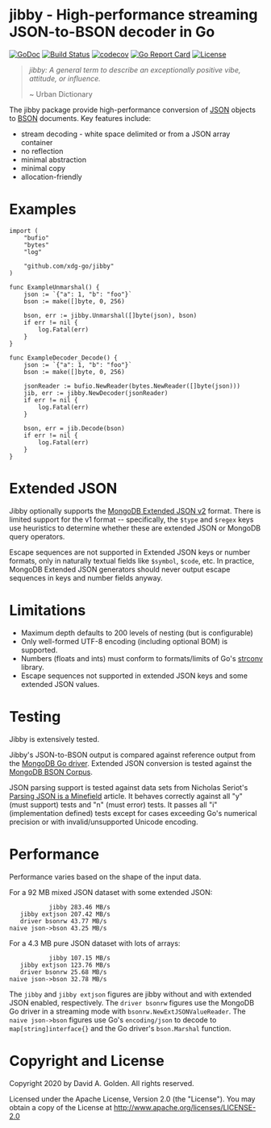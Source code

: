 # jibby - High-performance streaming JSON-to-BSON decoder in Go

[![GoDoc](https://godoc.org/github.com/xdg-go/jibby?status.svg)](https://godoc.org/github.com/xdg-go/jibby) [![Build Status](https://travis-ci.org/xdg-go/jibby.svg?branch=master)](https://travis-ci.org/xdg-go/jibby) [![codecov](https://codecov.io/gh/xdg-go/jibby/branch/master/graph/badge.svg)](https://codecov.io/gh/xdg-go/jibby) [![Go Report Card](https://goreportcard.com/badge/github.com/xdg-go/jibby)](https://goreportcard.com/report/github.com/xdg-go/jibby) [![License](https://img.shields.io/badge/License-Apache%202.0-blue.svg)](https://opensource.org/licenses/Apache-2.0)

> _jibby: A general term to describe an exceptionally positive vibe, attitude,
> or influence._
>
> ~ Urban Dictionary

The jibby package provide high-performance conversion of
[JSON](https://www.json.org/) objects to [BSON](http://bsonspec.org/)
documents.  Key features include:

* stream decoding - white space delimited or from a JSON array container
* no reflection
* minimal abstraction
* minimal copy
* allocation-friendly

# Examples

```
import (
	"bufio"
	"bytes"
	"log"

	"github.com/xdg-go/jibby"
)

func ExampleUnmarshal() {
	json := `{"a": 1, "b": "foo"}`
	bson := make([]byte, 0, 256)

	bson, err := jibby.Unmarshal([]byte(json), bson)
	if err != nil {
		log.Fatal(err)
	}
}

func ExampleDecoder_Decode() {
	json := `{"a": 1, "b": "foo"}`
	bson := make([]byte, 0, 256)

	jsonReader := bufio.NewReader(bytes.NewReader([]byte(json)))
	jib, err := jibby.NewDecoder(jsonReader)
	if err != nil {
		log.Fatal(err)
	}

	bson, err = jib.Decode(bson)
	if err != nil {
		log.Fatal(err)
	}
}
```

# Extended JSON

Jibby optionally supports the [MongoDB Extended JSON
v2](https://docs.mongodb.com/manual/reference/mongodb-extended-json/index.html)
format.  There is limited support for the v1 format -- specifically, the
`$type` and `$regex` keys use heuristics to determine whether these are
extended JSON or MongoDB query operators.

Escape sequences are not supported in Extended JSON keys or number formats,
only in naturally textual fields like `$symbol`, `$code`, etc.  In practice,
MongoDB Extended JSON generators should never output escape sequences in keys
and number fields anyway.

# Limitations

* Maximum depth defaults to 200 levels of nesting (but is configurable)
* Only well-formed UTF-8 encoding (including optional BOM) is supported.
* Numbers (floats and ints) must conform to formats/limits of Go's
  [strconv](https://golang.org/pkg/strconv/) library.
* Escape sequences not supported in extended JSON keys and some extended JSON
  values.

# Testing

Jibby is extensively tested.

Jibby's JSON-to-BSON output is compared against reference output from the
[MongoDB Go driver](https://pkg.go.dev/go.mongodb.org/mongo-driver).  Extended
JSON conversion is tested against the [MongoDB BSON
Corpus](https://github.com/mongodb/specifications/tree/master/source/bson-corpus).

JSON parsing support is tested against data sets from Nicholas Seriot's
[Parsing JSON is a Minefield](http://seriot.ch/parsing_json.php) article.  It
behaves correctly against all "y" (must support) tests and "n" (must error) tests.
It passes all "i" (implementation defined) tests except for cases exceeding
Go's numerical precision or with invalid/unsupported Unicode encoding.

# Performance

Performance varies based on the shape of the input data.

For a 92 MB mixed JSON dataset with some extended JSON:
```
           jibby 283.46 MB/s
   jibby extjson 207.42 MB/s
   driver bsonrw 43.77 MB/s
naive json->bson 43.25 MB/s
```

For a 4.3 MB pure JSON dataset with lots of arrays:
```
           jibby 107.15 MB/s
   jibby extjson 123.76 MB/s
   driver bsonrw 25.68 MB/s
naive json->bson 32.78 MB/s
```

The `jibby` and `jibby extjson` figures are jibby without and with extended
JSON enabled, respectively.  The `driver bsonrw` figures use the MongoDB Go
driver in a streaming mode with `bsonrw.NewExtJSONValueReader`.  The `naive
json->bson` figures use Go's `encoding/json` to decode to
`map[string]interface{}` and the Go driver's `bson.Marshal` function.

# Copyright and License

Copyright 2020 by David A. Golden. All rights reserved.

Licensed under the Apache License, Version 2.0 (the "License").
You may obtain a copy of the License at http://www.apache.org/licenses/LICENSE-2.0
